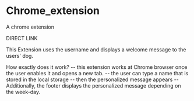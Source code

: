 # Chrome_extension
A chrome extension

DIRECT LINK 

This Extension uses the username and displays a welcome message to the users' dog.


How exactly does it work?
-- this extension works at Chrome browser once the user enables it and opens a new tab.
-- the user can type a name that is stored in the local storage
-- then the personalized message appears
-- Additionally, the footer displays the personalized message depending on the week-day.
